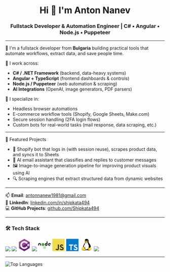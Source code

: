 <h1 align="center">Hi 👋 I'm Anton Nanev</h1>
<h3 align="center">Fullstack Developer & Automation Engineer | C# • Angular • Node.js • Puppeteer</h3>

---

🚀 I'm a fullstack developer from **Bulgaria** building practical tools that automate workflows, extract data, and save people time.

💼 I work across:
- **C# / .NET Framework** (backend, data-heavy systems)
- **Angular + TypeScript** (frontend dashboards & controls)
- **Node.js / Puppeteer** (web automation & scraping)
- **AI Integrations** (OpenAI, image generators, PDF parsers)

🧠 I specialize in:
- Headless browser automations
- E-commerce workflow tools (Shopify, Google Sheets, Make.com)
- Secure session handling (2FA login flows)
- Custom bots for real-world tasks (mail response, data scraping, etc.)

---

📂 Featured Projects  
- 🔧 Shopify bot that logs in (with session reuse), scrapes product data, and syncs it to Sheets  
- 🧠 AI email assistant that classifies and replies to customer messages  
- 🖼️ Image-to-image generation pipeline for improving product visuals using AI  
- 🔍 Scraping engines that extract structured data from dynamic websites  

---

📫 **Email**: antonnanew1981@gmail.com  
🔗 **LinkedIn**: [linkedin.com/in/shipkata494](https://www.linkedin.com/in/shipkata494)  
💻 **GitHub Projects**: [github.com/Shipkata494](https://github.com/Shipkata494)

---

<h3 align="left">🛠 Tech Stack</h3>

<p align="left">
  <img src="https://angular.io/assets/images/logos/angular/angular.svg" width="40" />
  <img src="https://www.vectorlogo.zone/logos/microsoft_azure/microsoft_azure-icon.svg" width="40" />
  <img src="https://raw.githubusercontent.com/devicons/devicon/master/icons/csharp/csharp-original.svg" width="40" />
  <img src="https://cdn.jsdelivr.net/gh/devicons/devicon/icons/dot-net/dot-net-plain-wordmark.svg" width="40" />
  <img src="https://raw.githubusercontent.com/devicons/devicon/master/icons/nodejs/nodejs-original-wordmark.svg" width="40" />
  <img src="https://raw.githubusercontent.com/devicons/devicon/master/icons/javascript/javascript-original.svg" width="40" />
  <img src="https://raw.githubusercontent.com/devicons/devicon/master/icons/typescript/typescript-original.svg" width="40" />
  <img src="https://raw.githubusercontent.com/devicons/devicon/master/icons/linux/linux-original.svg" width="40" />
  <img src="https://cdn.jsdelivr.net/gh/devicons/devicon/icons/microsoftsqlserver/microsoftsqlserver-plain.svg" width="40" />
</p>

---

<p><img align="left" src="https://github-readme-stats.vercel.app/api/top-langs?username=shipkata494&show_icons=true&locale=en&layout=compact" alt="Top Languages" /></p>
